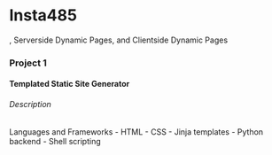 Insta485
===========================
, Serverside Dynamic Pages, and Clientside Dynamic Pages

<h3>Project 1</h3> <h4>Templated Static Site Generator</h4>

<h6>Description</h6>

<div> Languages and Frameworks
- HTML
- CSS
- Jinja templates
- Python backend
- Shell scripting
</div>

